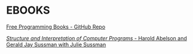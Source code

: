 # EBOOKS
[Free Programming Books - GitHub Repo](https://github.com/vhf/free-programming-books)

[*Structure and Interpretation of Computer Programs* - Harold Abelson and Gerald Jay Sussman with Julie Sussman](http://web.mit.edu/alexmv/6.037/sicp.pdf)